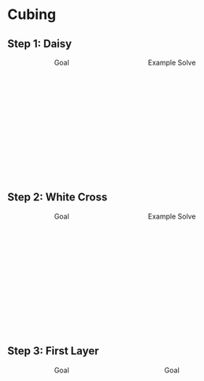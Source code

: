 # Cubing

<script type="text/javascript" src="js/AnimCube3.js">
</script>


<style>
.cube {
    display: inline-block;
    width: 220px;
    height: 240px;
}
.cube .caption {text-align: center; }
</style>


## Step 1: Daisy

<div class="cube">
<script>AnimCube3("facelets=LWLWYWLWLLLLLLLLLLLLLLLLLLLLLLLLLLLLLLLLLLLLLLLLLLLLLL&edit=0");</script>
<div class="caption">Goal</div>
</div>

<div class="cube">
<script>AnimCube3("facelets=LWLLLLLLLLLLLLLLWLLLLLYLLLLLWLLLWLLLLLLLLLLLLLLLLLLLLL&edit=0&move={put yellow centre piece on top} X {move right white piece up} R {move bottom white piece up} F F {move left white piece up} L' {re-orient cube} Z Z {prepare last white piece} F {rotate dasy} U' {move final white piece into place} R&repeat=0&hint=7&scale=3");</script>
<div class="caption">Example Solve</div>
</div>


## Step 2: White Cross

<div class="cube">
<script>
AnimCube3("facelets=LLLLRLLRLLLLLOOLLLLLLLYLLLLLWLWWWLWLLLLLGGLLLLLLLBLLBL&edit=0&hint=7&scale=3");
</script>
<div class="caption">Goal</div>
</div>

<div class="cube">
<script>
AnimCube3("facelets=LWLWYWLWLLLLLWLLLLLLLGGLLLLLLLOBLLLLLRLLRLLLLLLLBOLLLL&edit=0&hint=7&scale=3&repeat=0&move={Rotate Blue Down} R2 . {Match Greens} Z' U' . {Rotate Green Down} R2 . {Rotate Red Down} Z' R2 . {Match Blues} Z' U' . {Rotate Blue Down} R2 .");
</script>
<div class="caption">Example Solve</div>
</div>

## Step 3: First Layer

<div class="cube">
<script>
AnimCube3("facelets=LLLLLLRRRLLOLLOLLOLLLLYLLLLWWWWWWWWWLLGLLGLLGLLLLLLBBB&edit=0&hint=7&scale=3&position=lluurrrrrr");
</script>
<div class="caption">Goal</div>
</div>

<div class="cube">
<script>
AnimCube3("facelets=GROORGYOORBWYOORBBYBWYYOWGYYWWWWGBGGOBRWGRGYOBYGWBRBRR&edit=0&hint=7&scale=3&position=lluurrrrrr");
</script>
<div class="caption">Goal</div>
</div>
